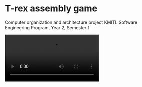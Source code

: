 # T-rex assembly game

Computer organization and architecture project KMITL
Software Engineering Program, Year 2, Semester 1

<video src="demo.mp4" controls title="Title"></video>